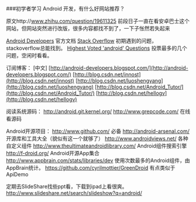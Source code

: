 ###初学者学习 Android 开发，有什么好网站推荐？

原文http://www.zhihu.com/question/19611325
前段日子一直在看安卓巴士这个网站，但网站突然进行改版，很多内容都找不到了，一下子怅然若失起来

[Android Developers](http://developer.android.com/develop/index.html) 官方文档
[Stack Overflow](http://stackoverflow.com/) 初期遇到的问题，stackoverflow总能找到。 
[Highest Voted 'android' Questions](http://stackoverflow.com/questions/tagged/android?sort=votes) 投票最多的几个问题，空闲时看看。 

订阅博客：
[中文]
[http://android-developers.blogspot.com/](http://android-developers.blogspot.com/)
[http://blog.csdn.net/innost](http://blog.csdn.net/innost)
[http://blog.csdn.net/luoshengyang](http://blog.csdn.net/luoshengyang)
[http://blog.csdn.net/Android_Tutor/](http://blog.csdn.net/Android_Tutor/)
[http://blog.csdn.net/hellogv](http://blog.csdn.net/hellogv)

阅读系统源码： 
http://android.git.kernel.org/
http://www.grepcode.com/ 在线看源码

Android开源项目：
http://www.github.com/ 必备
http://android-arsenal.com/ 开源库和工具大全（貌似有这一个就够了）
http://www.androidviews.net/ 各种自定义组件
http://www.theultimateandroidlibrary.com/ Android组件搜索引擎
http://f-droid.org/ Android开源App集合
http://www.appbrain.com/stats/libraries/dev 使用次数最多的Android组件，由AppBrain统计。
https://github.com/cyrilmottier/GreenDroid 有点类似于ApiDemo 

定期去SlideShare找些ppt看，下载到ipad上看很爽。 
http://www.slideshare.net/search/slideshow?q=android/